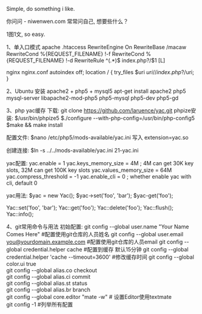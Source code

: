 Simple, do something i like.

你问问 - niwenwen.com
常常问自己, 想要些什么？

1图1文, so easy.

1、单入口模式
apache .htaccess
    RewriteEngine On
    RewriteBase /macaw
    RewriteCond %{REQUEST_FILENAME} !-f
    RewriteCond %{REQUEST_FILENAME} !-d
    RewriteRule ^(.*)$ index.php?/$1 [L]

nginx nginx.conf
    autoindex off;
    location / {
        try_files $uri $uri/ /index.php?/$uri;
    }

2、Ubuntu 安装 apache2 + php5 + mysql5
apt-get install apache2 php5 mysql-server libapache2-mod-php5 php5-mysql php5-dev php5-gd

3、php yac缓存
下载: git clone https://github.com/laruence/yac.git
phpize安装:
$/usr/bin/phpize5
$./configure --with-php-config=/usr/bin/php-config5
$make && make install

配置文件:
$nano /etc/php5/mods-available/yac.ini
写入
extension=yac.so

创建连接:
$ln -s ../../mods-available/yac.ini 21-yac.ini

yac配置:
yac.enable = 1
yac.keys_memory_size = 4M ; 4M can get 30K key slots, 32M can get 100K key slots
yac.values_memory_size = 64M
yac.compress_threshold = -1
yac.enable_cli = 0 ; whether enable yac with cli, default 0

yac用法:
$yac = new Yac();
$yac->set('foo', 'bar');
$yac-get('foo');

Yac::set('foo', 'bar');
Yac::get('foo');
Yac::delete('foo');
Yac::flush();
Yac::info();

4、git常用命令与用法
初始配置:
git config --global user.name "Your Name Comes Here"  #配置使用git仓库的人员姓名
git config --global user.email you@yourdomain.example.com  #配置使用git仓库的人员email
git config --global credential.helper cache   #配置到缓存 默认15分钟
git config --global credential.helper 'cache --timeout=3600'    #修改缓存时间
git config --global color.ui true  
git config --global alias.co checkout  
git config --global alias.ci commit  
git config --global alias.st status  
git config --global alias.br branch  
git config --global core.editor "mate -w"    # 设置Editor使用textmate  
git config -1 #列举所有配置
